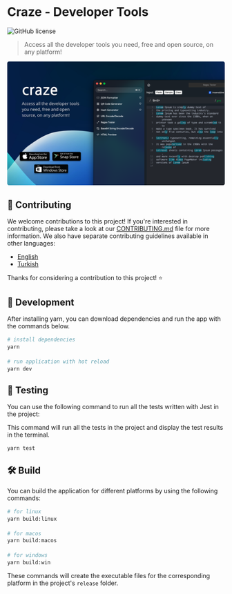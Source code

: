 # Craze - Developer Tools
![GitHub license](https://img.shields.io/github/license/caoxiemeihao/vite-react-electron)

> Access all the developer tools you need, free and open source, on any platform!

![img.png](docs/images/app.png)


## 🚀 Contributing

We welcome contributions to this project! If you're interested in contributing, please take a look at our [CONTRIBUTING.md](./docs/CONTRIBUTING-en.md) file for more information. We also have separate contributing guidelines available in other languages:
- [English](./docs/CONTRIBUTING-en.md)
- [Turkish](./docs/CONTRIBUTING-tr.md)

Thanks for considering a contribution to this project! ⭐️

## 🛫 Development
After installing yarn, you can download dependencies and run the app with the commands below.

```sh
# install dependencies
yarn

# run application with hot reload
yarn dev
```

## 🧪 Testing
You can use the following command to run all the tests written with Jest in the project: 

This command will run all the tests in the project and display the test results in the terminal.

```sh
yarn test
```

## 🛠 Build
You can build the application for different platforms by using the following commands:
```sh
# for linux
yarn build:linux

# for macos
yarn build:macos

# for windows
yarn build:win
```

These commands will create the executable files for the corresponding platform in the project's `release` folder.

